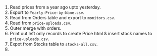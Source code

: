 1. Read prices from a year ago upto yesterday.
2. Export to `Yearly-Price-by-Name.csv`.
3. Read from Orders table and export to `monitors.csv`.
4. Read from `price-uploads.csv`.
5. Outer merge with orders.
6. Print out left only records to create Price html & insert stock names to `price-uploads.csv`.
7. Expot from Stocks table to `stocks-all.csv`.
8. 